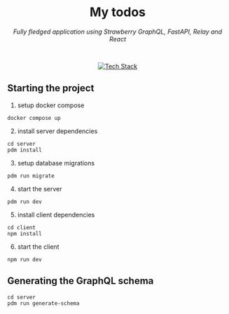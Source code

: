 <h1 align="center">My todos</h1>
<p align="center"><i>Fully fledged application using Strawberry GraphQL, FastAPI, Relay and React</i></p>
<br />
<p align="center">
  <a href="https://skillicons.dev">
<img src="https://skillicons.dev/icons?i=py,graphql,fastapi,postgres,ts,react,vite&perline=8" alt="Tech Stack" />
  </a>
</p>


## Starting the project

1. setup docker compose
```
docker compose up
```
2. install server dependencies
```
cd server
pdm install
```

3. setup database migrations
```
pdm run migrate
```

4. start the server
```
pdm run dev
```

5. install client dependencies
```
cd client
npm install
```
6. start the client
```
npm run dev
```


## Generating the GraphQL schema

```
cd server
pdm run generate-schema
```

